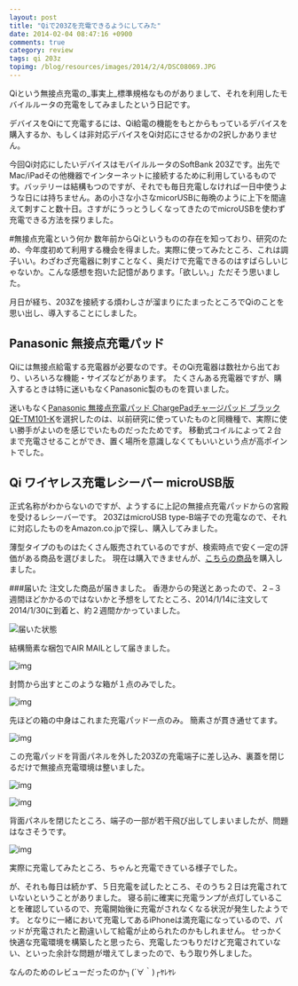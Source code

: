 ```yaml
---
layout: post
title: "Qiで203Zを充電できるようにしてみた"
date: 2014-02-04 08:47:16 +0900
comments: true
category: review
tags: qi 203z 
topimg: /blog/resources/images/2014/2/4/DSC08069.JPG
---
```


Qiという無接点充電の_事実上_標準規格なものがありまして、それを利用したモバイルルータの充電をしてみましたという日記です。

デバイスをQiにて充電するには、Qi給電の機能をもとからもっているデバイスを購入するか、もしくは非対応デバイスをQi対応にさせるかの2択しかありません。

今回Qi対応にしたいデバイスはモバイルルータのSoftBank 203Zです。出先でMac/iPadその他機器でインターネットに接続するために利用しているものです。バッテリーは結構もつのですが、それでも毎日充電しなければ一日中使うような日には持ちません。あの小さな小さなmicorUSBに毎晩のように上下を間違えて刺すこと数十日。さすがにうっとうしくなってきたのでmicroUSBを使わず充電できる方法を探りました。

<!-- more -->

#無接点充電という何か
数年前からQiというものの存在を知っており、研究のため、今年度初めて利用する機会を得ました。実際に使ってみたところ、これは調子いい。わざわざ充電器に刺すことなく、奥だけで充電できるのはすばらしいじゃないか。こんな感想を抱いた記憶があります。「欲しい。」ただそう思いました。

月日が経ち、203Zを接続する煩わしさが溜まりにたまったところでQiのことを思い出し、導入することにしました。

## Panasonic 無接点充電パッド
Qiには無接点給電する充電器が必要なのです。そのQi充電器は数社から出ており、いろいろな機能・サイズなどがあります。
たくさんある充電器ですが、購入するときは特に迷いもなくPanasonic製のものを買いました。

迷いもなく[Panasonic 無接点充電パッド ChargePadチャージパッド ブラック QE-TM101-K](http://www.amazon.co.jp/gp/product/B0051R4ECM/ref=as_li_ss_tl?ie=UTF8&camp=247&creative=7399&creativeASIN=B0051R4ECM&linkCode=as2&tag=mzyy940a-22)を選択したのは、以前研究に使っていたものと同機種で、実際に使い勝手がよいのを感じでいたものだったためです。
移動式コイルによって２台まで充電させることができ、置く場所を意識しなくてもいいという点が高ポイントでした。

## Qi ワイヤレス充電レシーバー microUSB版
正式名称がわからないのですが、ようするに上記の無接点充電パッドからの宮殿を受けるレシーバーです。
203ZはmicroUSB type-B端子での充電なので、それに対応したものをAmazon.co.jpで探し、購入してみました。

薄型タイプのものはたくさん販売されているのですが、検索時点で安く一定の評価がある商品を選びました。
現在は購入できませんが、[こちらの商品](http://www.amazon.co.jp/gp/product/B00H7FJX7M/)を購入しました。

###届いた
注文した商品が届きました。
香港からの発送とあったので、２−３週間ほどかかるのではないかと予想をしてたところ、2014/1/14に注文して2014/1/30に到着と、約２週間かかっていました。

![届いた状態](/blog/resources/images/2014/2/4/DSC08056.JPG)

結構簡素な梱包でAIR MAILとして届きました。

![img](/blog/resources/images/2014/2/4/DSC08055.JPG)

封筒から出すとこのような箱が１点のみでした。

![img](/blog/resources/images/2014/2/4/DSC08012.JPG)

先ほどの箱の中身はこれまた充電パッド一点のみ。
簡素さが貫き通せてます。

![img](/blog/resources/images/2014/2/4/DSC08013.JPG)

この充電パッドを背面パネルを外した203Zの充電端子に差し込み、裏蓋を閉じるだけで無接点充電環境は整いました。

![img](/blog/resources/images/2014/2/4/DSC08073.JPG)

![img](/blog/resources/images/2014/2/4/DSC08081.JPG)

背面パネルを閉じたところ、端子の一部が若干飛び出してしまいましたが、問題はなさそうです。

![img](/blog/resources/images/2014/2/4/DSC08086.JPG)

実際に充電してみたところ、ちゃんと充電できている様子でした。


が、それも毎日は続かず、５日充電を試したところ、そのうち２日は充電されていないということがありました。
寝る前に確実に充電ランプが点灯していることを確認しているので、充電開始後に充電がされなくなる状況が発生したようです。
となりに一緒において充電してあるiPhoneは満充電になっているので、パッドが充電されたと勘違いして給電が止められたのかもしれません。
せっかく快適な充電環境を構築したと思ったら、充電したつもりだけど充電されていない、といった余計な問題が増えてしまったので、もう取り外しました。

なんのためのレビューだったのか┐(´∀｀)┌ﾔﾚﾔﾚ


